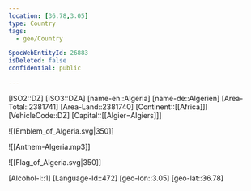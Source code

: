 ```yaml
---
location: [36.78,3.05]
type: Country
tags:
  - geo/Country

SpocWebEntityId: 26883
isDeleted: false
confidential: public

---
```

[ISO2::DZ]
[ISO3::DZA]
[name-en::Algeria]
[name-de::Algerien]
[Area-Total::2381741]
[Area-Land::2381740]
[Continent::[[Africa]]]
[VehicleCode::DZ]
[Capital::[[Algier=Algiers]]]

![[Emblem_of_Algeria.svg|350]]


![[Anthem-Algeria.mp3]]


![[Flag_of_Algeria.svg|350]]

[Alcohol-l::1]
[Language-Id::472]
[geo-lon::3.05]
[geo-lat::36.78]

